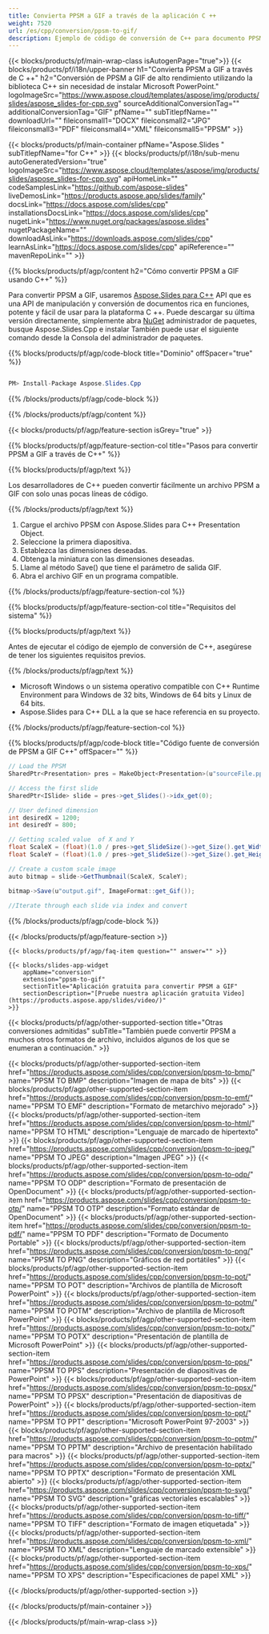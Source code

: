 ```yaml
---
title: Convierta PPSM a GIF a través de la aplicación C ++
weight: 7520
url: /es/cpp/conversion/ppsm-to-gif/ 
description: Ejemplo de código de conversión de C++ para documento PPSM a formato GIF. Utilice un código de ejemplo para la conversión por lotes de PPSM a GIF dentro de cualquier aplicación C++.
---
```


{{< blocks/products/pf/main-wrap-class isAutogenPage="true">}}
{{< blocks/products/pf/i18n/upper-banner h1="Convierta PPSM a GIF a través de C ++" h2="Conversión de PPSM a GIF de alto rendimiento utilizando la biblioteca C++ sin necesidad de instalar Microsoft PowerPoint." logoImageSrc="https://www.aspose.cloud/templates/aspose/img/products/slides/aspose_slides-for-cpp.svg" sourceAdditionalConversionTag="" additionalConversionTag="GIF" pfName="" subTitlepfName="" downloadUrl="" fileiconsmall1="DOCX" fileiconsmall2="JPG" fileiconsmall3="PDF" fileiconsmall4="XML" fileiconsmall5="PPSM" >}}

{{< blocks/products/pf/main-container pfName="Aspose.Slides " subTitlepfName="for C++" >}}
{{< blocks/products/pf/i18n/sub-menu autoGeneratedVersion="true" logoImageSrc="https://www.aspose.cloud/templates/aspose/img/products/slides/aspose_slides-for-cpp.svg" apiHomeLink="" codeSamplesLink="https://github.com/aspose-slides" liveDemosLink="https://products.aspose.app/slides/family" docsLink="https://docs.aspose.com/slides/cpp" installationsDocsLink="https://docs.aspose.com/slides/cpp" nugetLink="https://www.nuget.org/packages/aspose.slides" nugetPackageName="" downloadAsLink="https://downloads.aspose.com/slides/cpp" learnAsLink="https://docs.aspose.com/slides/cpp" apiReference="" mavenRepoLink="" >}}

{{% blocks/products/pf/agp/content h2="Cómo convertir PPSM a GIF usando C++" %}}

 Para convertir PPSM a GIF, usaremos
 [Aspose.Slides para C++](https://products.aspose.com/slides/cpp)
 API que es una API de manipulación y conversión de documentos rica en funciones, potente y fácil de usar para la plataforma C ++. Puede descargar su última versión directamente, simplemente abra
 [NuGet](https://www.nuget.org/packages/aspose.slides)
 administrador de paquetes, busque
 Aspose.Slides.Cpp
 e instalar También puede usar el siguiente comando desde la Consola del administrador de paquetes.

{{% blocks/products/pf/agp/code-block title="Dominio" offSpacer="true" %}}

```cs

PM> Install-Package Aspose.Slides.Cpp

```

{{% /blocks/products/pf/agp/code-block %}}

{{% /blocks/products/pf/agp/content %}}

{{< blocks/products/pf/agp/feature-section isGrey="true" >}}

{{% blocks/products/pf/agp/feature-section-col title="Pasos para convertir PPSM a GIF a través de C++" %}}

{{% blocks/products/pf/agp/text %}}

 Los desarrolladores de C++ pueden convertir fácilmente un archivo PPSM a GIF con solo unas pocas líneas de código.

{{% /blocks/products/pf/agp/text %}}

1. Cargue el archivo PPSM con Aspose.Slides para C++ Presentation Object.
1. Seleccione la primera diapositiva.
1. Establezca las dimensiones deseadas.
1. Obtenga la miniatura con las dimensiones deseadas.
1. Llame al método Save() que tiene el parámetro de salida GIF.
1. Abra el archivo GIF en un programa compatible.

{{% /blocks/products/pf/agp/feature-section-col %}}

{{% blocks/products/pf/agp/feature-section-col title="Requisitos del sistema" %}}

{{% blocks/products/pf/agp/text %}}

 Antes de ejecutar el código de ejemplo de conversión de C++, asegúrese de tener los siguientes requisitos previos.

{{% /blocks/products/pf/agp/text %}}

- Microsoft Windows o un sistema operativo compatible con C++ Runtime Environment para Windows de 32 bits, Windows de 64 bits y Linux de 64 bits.
- Aspose.Slides para C++ DLL a la que se hace referencia en su proyecto.

{{% /blocks/products/pf/agp/feature-section-col %}}

{{% blocks/products/pf/agp/code-block title="Código fuente de conversión de PPSM a GIF C++" offSpacer="" %}}

```cs
// Load the PPSM
SharedPtr<Presentation> pres = MakeObject<Presentation>(u"sourceFile.ppsm");

// Access the first slide
SharedPtr<ISlide> slide = pres->get_Slides()->idx_get(0);

// User defined dimension
int desiredX = 1200;
int desiredY = 800;

// Getting scaled value  of X and Y
float ScaleX = (float)(1.0 / pres->get_SlideSize()->get_Size().get_Width()) * desiredX;
float ScaleY = (float)(1.0 / pres->get_SlideSize()->get_Size().get_Height()) * desiredY;

// Create a custom scale image
auto bitmap = slide->GetThumbnail(ScaleX, ScaleY);

bitmap->Save(u"output.gif", ImageFormat::get_Gif());
	
//Iterate through each slide via index and convert

```

{{% /blocks/products/pf/agp/code-block %}}

{{< /blocks/products/pf/agp/feature-section >}}

    {{< blocks/products/pf/agp/faq-item question="" answer="" >}}
 

<!-- aboutfile Starts -->

<!-- aboutfile Ends -->

    {{< blocks/slides-app-widget 
        appName="conversion"
        extension="ppsm-to-gif"
        sectionTitle="Aplicación gratuita para convertir PPSM a GIF" 
        sectionDescription="[Pruebe nuestra aplicación gratuita Video](https://products.aspose.app/slides/video/)" 
    >}}
    
{{< blocks/products/pf/agp/other-supported-section title="Otras conversiones admitidas" subTitle="También puede convertir PPSM a muchos otros formatos de archivo, incluidos algunos de los que se enumeran a continuación." >}}

{{< blocks/products/pf/agp/other-supported-section-item href="https://products.aspose.com/slides/cpp/conversion/ppsm-to-bmp/" name="PPSM TO BMP" description="Imagen de mapa de bits" >}}
{{< blocks/products/pf/agp/other-supported-section-item href="https://products.aspose.com/slides/cpp/conversion/ppsm-to-emf/" name="PPSM TO EMF" description="Formato de metarchivo mejorado" >}}
{{< blocks/products/pf/agp/other-supported-section-item href="https://products.aspose.com/slides/cpp/conversion/ppsm-to-html/" name="PPSM TO HTML" description="Lenguaje de marcado de hipertexto" >}}
{{< blocks/products/pf/agp/other-supported-section-item href="https://products.aspose.com/slides/cpp/conversion/ppsm-to-jpeg/" name="PPSM TO JPEG" description="Imagen JPEG" >}}
{{< blocks/products/pf/agp/other-supported-section-item href="https://products.aspose.com/slides/cpp/conversion/ppsm-to-odp/" name="PPSM TO ODP" description="Formato de presentación de OpenDocument" >}}
{{< blocks/products/pf/agp/other-supported-section-item href="https://products.aspose.com/slides/cpp/conversion/ppsm-to-otp/" name="PPSM TO OTP" description="Formato estándar de OpenDocument" >}}
{{< blocks/products/pf/agp/other-supported-section-item href="https://products.aspose.com/slides/cpp/conversion/ppsm-to-pdf/" name="PPSM TO PDF" description="Formato de Documento Portable" >}}
{{< blocks/products/pf/agp/other-supported-section-item href="https://products.aspose.com/slides/cpp/conversion/ppsm-to-png/" name="PPSM TO PNG" description="Gráficos de red portátiles" >}}
{{< blocks/products/pf/agp/other-supported-section-item href="https://products.aspose.com/slides/cpp/conversion/ppsm-to-pot/" name="PPSM TO POT" description="Archivos de plantilla de Microsoft PowerPoint" >}}
{{< blocks/products/pf/agp/other-supported-section-item href="https://products.aspose.com/slides/cpp/conversion/ppsm-to-potm/" name="PPSM TO POTM" description="Archivo de plantilla de Microsoft PowerPoint" >}}
{{< blocks/products/pf/agp/other-supported-section-item href="https://products.aspose.com/slides/cpp/conversion/ppsm-to-potx/" name="PPSM TO POTX" description="Presentación de plantilla de Microsoft PowerPoint" >}}
{{< blocks/products/pf/agp/other-supported-section-item href="https://products.aspose.com/slides/cpp/conversion/ppsm-to-pps/" name="PPSM TO PPS" description="Presentación de diapositivas de PowerPoint" >}}
{{< blocks/products/pf/agp/other-supported-section-item href="https://products.aspose.com/slides/cpp/conversion/ppsm-to-ppsx/" name="PPSM TO PPSX" description="Presentación de diapositivas de PowerPoint" >}}
{{< blocks/products/pf/agp/other-supported-section-item href="https://products.aspose.com/slides/cpp/conversion/ppsm-to-ppt/" name="PPSM TO PPT" description="Microsoft PowerPoint 97-2003" >}}
{{< blocks/products/pf/agp/other-supported-section-item href="https://products.aspose.com/slides/cpp/conversion/ppsm-to-pptm/" name="PPSM TO PPTM" description="Archivo de presentación habilitado para macros" >}}
{{< blocks/products/pf/agp/other-supported-section-item href="https://products.aspose.com/slides/cpp/conversion/ppsm-to-pptx/" name="PPSM TO PPTX" description="Formato de presentación XML abierto" >}}
{{< blocks/products/pf/agp/other-supported-section-item href="https://products.aspose.com/slides/cpp/conversion/ppsm-to-svg/" name="PPSM TO SVG" description="gráficas vectoriales escalables" >}}
{{< blocks/products/pf/agp/other-supported-section-item href="https://products.aspose.com/slides/cpp/conversion/ppsm-to-tiff/" name="PPSM TO TIFF" description="Formato de imagen etiquetada" >}}
{{< blocks/products/pf/agp/other-supported-section-item href="https://products.aspose.com/slides/cpp/conversion/ppsm-to-xml/" name="PPSM TO XML" description="Lenguaje de marcado extensible" >}}
{{< blocks/products/pf/agp/other-supported-section-item href="https://products.aspose.com/slides/cpp/conversion/ppsm-to-xps/" name="PPSM TO XPS" description="Especificaciones de papel XML" >}}

{{< /blocks/products/pf/agp/other-supported-section >}}

{{< /blocks/products/pf/main-container >}}
    
{{< /blocks/products/pf/main-wrap-class >}}